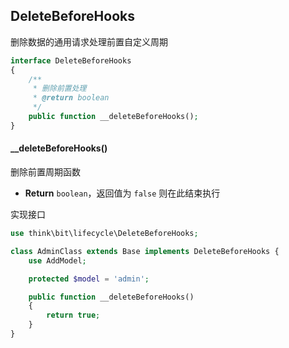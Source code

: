 ## DeleteBeforeHooks

删除数据的通用请求处理前置自定义周期

```php
interface DeleteBeforeHooks
{
    /**
     * 删除前置处理
     * @return boolean
     */
    public function __deleteBeforeHooks();
}
```

#### __deleteBeforeHooks()

删除前置周期函数

- **Return** `boolean`，返回值为 `false` 则在此结束执行

实现接口

```php
use think\bit\lifecycle\DeleteBeforeHooks;

class AdminClass extends Base implements DeleteBeforeHooks {
    use AddModel;

    protected $model = 'admin';

    public function __deleteBeforeHooks()
    {
        return true;
    }
}
```